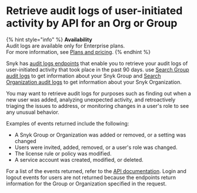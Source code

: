 # Retrieve audit logs of user-initiated activity by API for an Org or Group

{% hint style="info" %}
**Availability**\
Audit logs are available only for Enterprise plans.\
For more information, see [Plans and pricing](https://snyk.io/plans).
{% endhint %}

Snyk has [audit logs endpoints](https://apidocs.snyk.io/?#tag--Audit-Logs) that enable you to retrieve your audit logs of user-initiated activity that took place in the past 90 days. use [Search Group audit logs](https://apidocs.snyk.io/?#get-/groups/-group\_id-/audit\_logs/search) to get information about your Snyk Group and [Search Organization audit logs](https://apidocs.snyk.io/?version=2024-05-08%7Ebeta#get-/orgs/-org\_id-/audit\_logs/search) to get information about your Snyk Organization.

You may want to retrieve audit logs for purposes such as finding out when a new user was added, analyzing unexpected activity, and retroactively triaging the issues to address, or monitoring changes in a user's role to see any unusual behavior.

Examples of events returned include the following:

* A Snyk Group or Organization was added or removed, or a setting was changed
* Users were invited, added, removed, or a user's role was changed.
* The license rule or policy was modified.
* A service account was created, modified, or deleted.

For a list of the events returned, refer to the [API documentation](https://apidocs.snyk.io/?version=2023-08-24%7Ebeta#tag--Audit-Logs). Login and logout events for users are not returned because the endpoints return information for the Group or Organization specified in the request.
